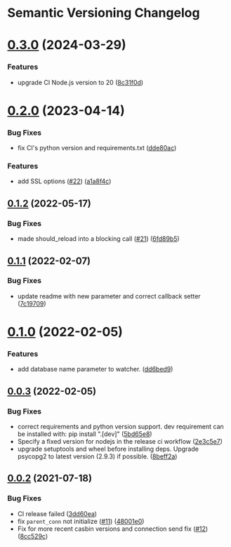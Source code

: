 # Semantic Versioning Changelog

# [0.3.0](https://github.com/pycasbin/postgresql-watcher/compare/v0.2.0...v0.3.0) (2024-03-29)


### Features

* upgrade CI Node.js version to 20 ([8c31f0d](https://github.com/pycasbin/postgresql-watcher/commit/8c31f0df9f95cbc00c955c83c56f12934af30ff8))

# [0.2.0](https://github.com/pycasbin/postgresql-watcher/compare/v0.1.2...v0.2.0) (2023-04-14)


### Bug Fixes

* fix CI's python version and requirements.txt ([dde80ac](https://github.com/pycasbin/postgresql-watcher/commit/dde80ac36fe5d9f5d71b342a33a692c6ad149b87))


### Features

* add SSL options ([#22](https://github.com/pycasbin/postgresql-watcher/issues/22)) ([a1a8f4c](https://github.com/pycasbin/postgresql-watcher/commit/a1a8f4c3d6fa4eb6d874556ffcac5fb26271f86e))

## [0.1.2](https://github.com/pycasbin/postgresql-watcher/compare/v0.1.1...v0.1.2) (2022-05-17)


### Bug Fixes

* made should_reload into a blocking call ([#21](https://github.com/pycasbin/postgresql-watcher/issues/21)) ([6fd89b5](https://github.com/pycasbin/postgresql-watcher/commit/6fd89b5001ccc4e6782294489c40464cfebbf32c))

## [0.1.1](https://github.com/pycasbin/postgresql-watcher/compare/v0.1.0...v0.1.1) (2022-02-07)


### Bug Fixes

* update readme with new parameter and correct callback setter ([7c19709](https://github.com/pycasbin/postgresql-watcher/commit/7c19709967aef5f9efc32b84f46f02b017533e32))

# [0.1.0](https://github.com/pycasbin/postgresql-watcher/compare/v0.0.3...v0.1.0) (2022-02-05)


### Features

* add database name parameter to watcher. ([dd6bed9](https://github.com/pycasbin/postgresql-watcher/commit/dd6bed9fa1326e82980832bdf05a58340c0c06d4))

## [0.0.3](https://github.com/pycasbin/postgresql-watcher/compare/v0.0.2...v0.0.3) (2022-02-05)


### Bug Fixes

* correct requirements and python version support. dev requirement can be installed with: pip install ".[dev]" ([5bd65e8](https://github.com/pycasbin/postgresql-watcher/commit/5bd65e8a4ec85e46691a34ba10d0434659f3a08f))
* Specify a fixed version for nodejs in the release ci workflow ([2e3c5e7](https://github.com/pycasbin/postgresql-watcher/commit/2e3c5e727442db0e1b41a689139bcdc225468dd5))
* upgrade setuptools and wheel before installing deps. Upgrade psycopg2 to latest version (2.9.3) if possible. ([8beff2a](https://github.com/pycasbin/postgresql-watcher/commit/8beff2aef45e164aa27c09298c92886a41afaaf3))

## [0.0.2](https://github.com/pycasbin/postgresql-watcher/compare/v0.0.1...v0.0.2) (2021-07-18)


### Bug Fixes

* CI release failed ([3dd60ea](https://github.com/pycasbin/postgresql-watcher/commit/3dd60ea6b34abab47ef67bae997a646fe4e5d7bd))
* fix `parent_conn` not initialize ([#11](https://github.com/pycasbin/postgresql-watcher/issues/11)) ([48001e0](https://github.com/pycasbin/postgresql-watcher/commit/48001e059d040a04f8f286ad2c6e2f383ea41895))
* Fix for more recent casbin versions and connection send fix ([#12](https://github.com/pycasbin/postgresql-watcher/issues/12)) ([8cc529c](https://github.com/pycasbin/postgresql-watcher/commit/8cc529c0036e6efc27c4d261b354e489a69ad6a4))
